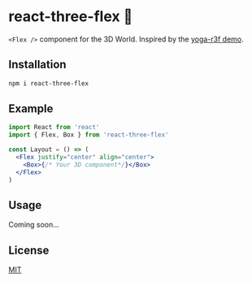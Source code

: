 # react-three-flex 💠

`<Flex />` component for the 3D World. Inspired by the [yoga-r3f demo](https://codesandbox.io/s/yoga-r3f-lgl0j).

## Installation

```sh
npm i react-three-flex
```

## Example

```jsx
import React from 'react'
import { Flex, Box } from 'react-three-flex'

const Layout = () => (
  <Flex justify="center" align="center">
    <Box>{/* Your 3D component*/}</Box>
  </Flex>
)
```

## Usage

Coming soon...

## License

[MIT](LICENSE)
